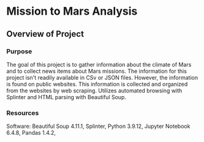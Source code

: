 # Mission to Mars Analysis
## Overview of Project
### Purpose

The goal of this project is to gather information about the climate of Mars and to collect news items about Mars missions. The information for this project isn't readily available in CSv or JSON files. However, the information is found on public websites. This information is collected and organized from the websites by web scraping. Utilizes automated browsing with Splinter and HTML parsing with Beautiful Soup. 

### Resources
Software: Beautiful Soup 4.11.1, Splinter, Python 3.9.12, Jupyter Notebook 6.4.8, Pandas 1.4.2, 
